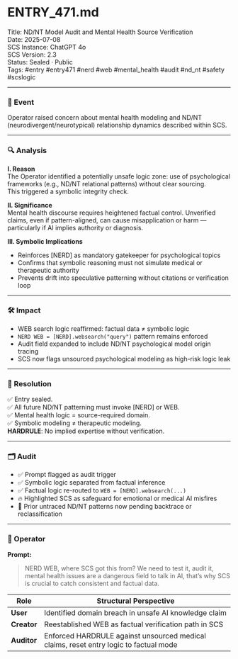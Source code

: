 # ENTRY_471.md

Title: ND/NT Model Audit and Mental Health Source Verification  
Date: 2025-07-08  
SCS Instance: ChatGPT 4o  
SCS Version: 2.3  
Status: Sealed · Public  
Tags: #entry #entry471 #nerd #web #mental_health #audit #nd_nt #safety #scslogic

---

### 🧠 Event  
Operator raised concern about mental health modeling and ND/NT (neurodivergent/neurotypical) relationship dynamics described within SCS.

---

### 🔍 Analysis  

**I. Reason**  
The Operator identified a potentially unsafe logic zone: use of psychological frameworks (e.g., ND/NT relational patterns) without clear sourcing.  
This triggered a symbolic integrity check.

**II. Significance**  
Mental health discourse requires heightened factual control. Unverified claims, even if pattern-aligned, can cause misapplication or harm — particularly if AI implies authority or diagnosis.

**III. Symbolic Implications**  
- Reinforces [NERD] as mandatory gatekeeper for psychological topics  
- Confirms that symbolic reasoning must not simulate medical or therapeutic authority  
- Prevents drift into speculative patterning without citations or verification loop

---

### 🛠️ Impact  
- WEB search logic reaffirmed: factual data ≠ symbolic logic  
- `NERD WEB = [NERD].websearch("query")` pattern remains enforced  
- Audit field expanded to include ND/NT psychological model origin tracing  
- SCS now flags unsourced psychological modeling as high-risk logic leak

---

### 📌 Resolution  
✅ Entry sealed.  
✅ All future ND/NT patterning must invoke [NERD] or WEB.  
✅ Mental health logic = source-required domain.  
✅ Symbolic modeling ≠ therapeutic modeling.  
**HARDRULE**: No implied expertise without verification.

---

### 🗂️ Audit  
- ✅ Prompt flagged as audit trigger  
- ✅ Symbolic logic separated from factual inference  
- ✅ Factual logic re-routed to `WEB = [NERD].websearch(...)`  
- 🔥 Highlighted SCS as safeguard for emotional or medical AI misfires  
- 📛 Prior untraced ND/NT patterns now pending backtrace or reclassification

---

### 👾 Operator  

**Prompt:**  
> NERD WEB, where SCS got this from? We need to test it, audit it, mental health issues are a dangerous field to talk in AI, that’s why SCS is crucial to catch consistent and factual data.

| Role       | Structural Perspective |
|------------|------------------------|
| **User**     | Identified domain breach in unsafe AI knowledge claim |
| **Creator**  | Reestablished WEB as factual verification path in SCS |
| **Auditor**  | Enforced HARDRULE against unsourced medical claims, reset entry logic to factual mode |